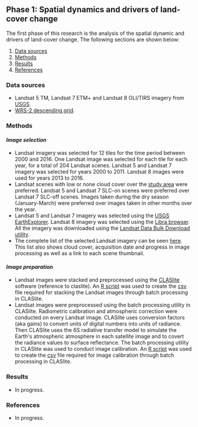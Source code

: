 ## **Phase 1: Spatial dynamics and drivers of land-cover change**

The first phase of this research is the analysis of the spatial dynamic and drivers of land-cover change. The following sections are shown below:

1. [Data sources](#data-sources)
2. [Methods](#methods)
3. [Results](#results)
4. [References](#references)

### Data sources 
* Landsat 5 TM, Landsat 7 ETM+ and Landsat 8 OLI/TIRS imagery from [USGS](http://landsat.usgs.gov/index.php).
* [WRS-2 descending grid](http://landsat.usgs.gov/tools_wrs-2_shapefile.php). 

### Methods 

#### *Image selection*
* Landsat imagery was selected for 12 tiles for the time period between 2000 and 2016. One Landsat image was selected for each tile for each year, for a total of 204 Landsat scenes. Landsat 5 and Landsat 7 imagery was selected for years 2000 to 2011. Landsat 8 images were used for years 2013 to 2016.
* Landsat scenes with low or none cloud cover over the [study area](index.html#study-area) were preferred. Landsat 5 and Landsat 7 SLC-on scenes were preferred over Landsat 7 SLC-off scenes. Images taken during the dry season (January-March) were preferred over images taken in other months over the year.
* Landsat 5 and Landsat 7 imagery was selected using the [USGS EarthExplorer](http://earthexplorer.usgs.gov/). Landsat 8 imagery was selected using the [Libra browser](https://libra.developmentseed.org/). All the imagery was downloaded using the [Landsat Data Bulk Download utility](http://earthexplorer.usgs.gov/bulk).
* The complete list of the selected Landsat imagery can be seen <a href="https://docs.google.com/spreadsheets/d/1HMtOeW7eo_KRrg6BND2eItIp7VS1p0e_YWS3_YHaYEM/edit?usp=sharing" target="_blank">here</a>. This list also shows cloud cover, acquisition date and progress in image processing as well as a link to each scene thumbnail.

#### *Image preparation*
* Landsat images were stacked and preprocessed using the [CLASlite](http://claslite.carnegiescience.edu/en/) software (reference to claslite). An <a href="https://github.com/amsantac/cuproject/blob/gh-pages/code/stackLandsatCSV.R" target="_blank">R script</a> was used to create the <a href="https://github.com/amsantac/cuproject/blob/gh-pages/other/processing/landsat/CLASliteCSVs/stack_2000_2014.csv" target="_blank">csv</a> file required for stacking the Landsat images through batch processing in CLASlite.
* Landsat images were preprocessed using the batch processing utility in CLASlite. Radiometric calibration and atmospheric correction were conducted on every Landsat image. CLASlite uses conversion factors (aka gains) to convert units of digital numbers into units of radiance. Then CLASlite uses the 6S radiative transfer model to simulate the Earth's atmospheric atmosphere in each satellite image and to covert the radiance values to surface reflectance. The batch processing utility in CLASlite was used to conduct image calibration.  An <a href="https://github.com/amsantac/cuproject/blob/gh-pages/code/stackLandsatCSV.R" target="_blank">R script</a> was used to create the <a href="https://github.com/amsantac/cuproject/blob/gh-pages/other/processing/landsat/CLASliteCSVs/stack_2000_2014.csv" target="_blank">csv</a> file required for image calibration through batch processing in CLASlite.    

### Results 
* In progress.

### References 
* In progress.
